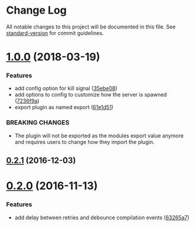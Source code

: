 # Change Log

All notable changes to this project will be documented in this file. See [standard-version](https://github.com/conventional-changelog/standard-version) for commit guidelines.

<a name="1.0.0"></a>
# [1.0.0](https://github.com/blaugold/webpack-node-server-plugin/compare/v0.2.1...v1.0.0) (2018-03-19)


### Features

* add config option for kill signal ([35ebe08](https://github.com/blaugold/webpack-node-server-plugin/commit/35ebe08))
* add options to config to customize how the server is spawned ([7236f9a](https://github.com/blaugold/webpack-node-server-plugin/commit/7236f9a))
* export plugin as named export ([61e1d51](https://github.com/blaugold/webpack-node-server-plugin/commit/61e1d51))


### BREAKING CHANGES

* The plugin will not be exported as the modules export value anymore and requires users to change how they import the plugin.



<a name="0.2.1"></a>
## [0.2.1](https://github.com/blaugold/webpack-node-server-plugin/compare/v0.2.0...v0.2.1) (2016-12-03)



<a name="0.2.0"></a>
# [0.2.0](https://github.com/blaugold/webpack-node-server-plugin/compare/0.1.0...v0.2.0) (2016-11-13)


### Features

* add delay between retries and debounce compilation events ([63265a7](https://github.com/blaugold/webpack-node-server-plugin/commit/63265a7))
